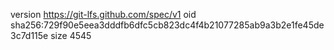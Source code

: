 version https://git-lfs.github.com/spec/v1
oid sha256:729f90e5eea3dddfb6dfc5cb823dc4f4b21077285ab9a3b2e1fe45de3c7d115e
size 4545
